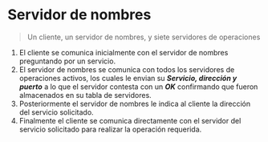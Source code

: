 # Servidor de nombres

> Un cliente, un servidor de nombres, y siete servidores de operaciones

1. El cliente se comunica inicialmente con el servidor de nombres preguntando por un servicio.
2. El servidor de nombres se comunica con todos los servidores de operaciones activos, los cuales le envian su ***Servicio, dirección y puerto*** a lo que el servidor contesta con un ***OK*** confirmando que fueron almacenados en su tabla de servidores.
3. Posteriormente el servidor de nombres le indica al cliente la dirección del servicio solicitado. 
4. Finalmente el cliente se comunica directamente con el servidor del servicio solicitado para realizar la operación requerida.
